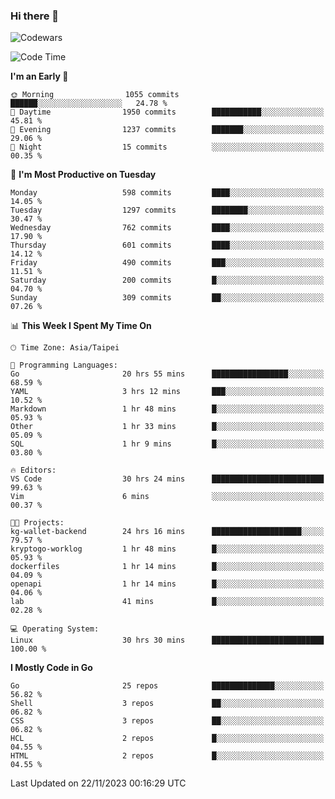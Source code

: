 ### Hi there 👋

![Codewars](https://www.codewars.com/users/omegaatt36/badges/small)

<!--START_SECTION:waka-->
![Code Time](http://img.shields.io/badge/Code%20Time-1%2C952%20hrs%2045%20mins-blue)

**I'm an Early 🐤** 

```text
🌞 Morning                1055 commits        ██████░░░░░░░░░░░░░░░░░░░   24.78 % 
🌆 Daytime                1950 commits        ███████████░░░░░░░░░░░░░░   45.81 % 
🌃 Evening                1237 commits        ███████░░░░░░░░░░░░░░░░░░   29.06 % 
🌙 Night                  15 commits          ░░░░░░░░░░░░░░░░░░░░░░░░░   00.35 % 
```
📅 **I'm Most Productive on Tuesday** 

```text
Monday                   598 commits         ████░░░░░░░░░░░░░░░░░░░░░   14.05 % 
Tuesday                  1297 commits        ████████░░░░░░░░░░░░░░░░░   30.47 % 
Wednesday                762 commits         ████░░░░░░░░░░░░░░░░░░░░░   17.90 % 
Thursday                 601 commits         ████░░░░░░░░░░░░░░░░░░░░░   14.12 % 
Friday                   490 commits         ███░░░░░░░░░░░░░░░░░░░░░░   11.51 % 
Saturday                 200 commits         █░░░░░░░░░░░░░░░░░░░░░░░░   04.70 % 
Sunday                   309 commits         ██░░░░░░░░░░░░░░░░░░░░░░░   07.26 % 
```


📊 **This Week I Spent My Time On** 

```text
🕑︎ Time Zone: Asia/Taipei

💬 Programming Languages: 
Go                       20 hrs 55 mins      █████████████████░░░░░░░░   68.59 % 
YAML                     3 hrs 12 mins       ███░░░░░░░░░░░░░░░░░░░░░░   10.52 % 
Markdown                 1 hr 48 mins        █░░░░░░░░░░░░░░░░░░░░░░░░   05.93 % 
Other                    1 hr 33 mins        █░░░░░░░░░░░░░░░░░░░░░░░░   05.09 % 
SQL                      1 hr 9 mins         █░░░░░░░░░░░░░░░░░░░░░░░░   03.80 % 

🔥 Editors: 
VS Code                  30 hrs 24 mins      █████████████████████████   99.63 % 
Vim                      6 mins              ░░░░░░░░░░░░░░░░░░░░░░░░░   00.37 % 

🐱‍💻 Projects: 
kg-wallet-backend        24 hrs 16 mins      ████████████████████░░░░░   79.57 % 
kryptogo-worklog         1 hr 48 mins        █░░░░░░░░░░░░░░░░░░░░░░░░   05.93 % 
dockerfiles              1 hr 14 mins        █░░░░░░░░░░░░░░░░░░░░░░░░   04.09 % 
openapi                  1 hr 14 mins        █░░░░░░░░░░░░░░░░░░░░░░░░   04.06 % 
lab                      41 mins             █░░░░░░░░░░░░░░░░░░░░░░░░   02.28 % 

💻 Operating System: 
Linux                    30 hrs 30 mins      █████████████████████████   100.00 % 
```

**I Mostly Code in Go** 

```text
Go                       25 repos            ██████████████░░░░░░░░░░░   56.82 % 
Shell                    3 repos             ██░░░░░░░░░░░░░░░░░░░░░░░   06.82 % 
CSS                      3 repos             ██░░░░░░░░░░░░░░░░░░░░░░░   06.82 % 
HCL                      2 repos             █░░░░░░░░░░░░░░░░░░░░░░░░   04.55 % 
HTML                     2 repos             █░░░░░░░░░░░░░░░░░░░░░░░░   04.55 % 
```




 Last Updated on 22/11/2023 00:16:29 UTC
<!--END_SECTION:waka-->

<!--
**omegaatt36/omegaatt36** is a ✨ _special_ ✨ repository because its `README.md` (this file) appears on your GitHub profile.

Here are some ideas to get you started:

- 🔭 I’m currently working on ...
- 🌱 I’m currently learning ...
- 👯 I’m looking to collaborate on ...
- 🤔 I’m looking for help with ...
- 💬 Ask me about ...
- 📫 How to reach me: ...
- 😄 Pronouns: ...
- ⚡ Fun fact: ...
-->
